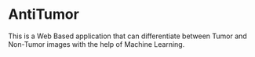 # AntiTumor
 This is a Web Based application that can differentiate between Tumor and Non-Tumor images with the help of Machine Learning.
